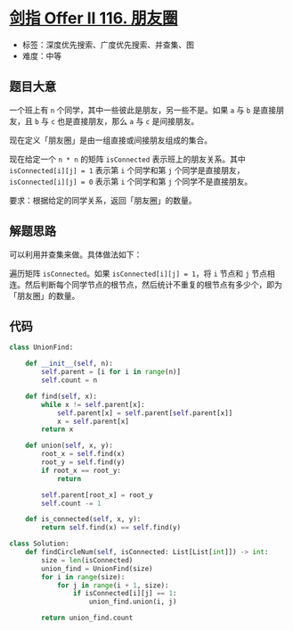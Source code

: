 # [剑指 Offer II 116. 朋友圈](https://leetcode.cn/problems/bLyHh0/)

- 标签：深度优先搜索、广度优先搜索、并查集、图
- 难度：中等

## 题目大意

一个班上有 `n` 个同学，其中一些彼此是朋友，另一些不是。如果 `a` 与 `b` 是直接朋友，且 `b` 与 `c` 也是直接朋友，那么 `a` 与 `c` 是间接朋友。

现在定义「朋友圈」是由一组直接或间接朋友组成的集合。

现在给定一个 `n * n` 的矩阵 `isConnected` 表示班上的朋友关系。其中 `isConnected[i][j] = 1` 表示第 `i` 个同学和第 `j` 个同学是直接朋友，`isConnected[i][j] = 0` 表示第 `i` 个同学和第 `j` 个同学不是直接朋友。

要求：根据给定的同学关系，返回「朋友圈」的数量。

## 解题思路

可以利用并查集来做。具体做法如下：

遍历矩阵 `isConnected`。如果 `isConnected[i][j] = 1`，将 `i` 节点和 `j` 节点相连。然后判断每个同学节点的根节点，然后统计不重复的根节点有多少个，即为「朋友圈」的数量。

## 代码

```Python
class UnionFind:

    def __init__(self, n):
        self.parent = [i for i in range(n)]
        self.count = n

    def find(self, x):
        while x != self.parent[x]:
            self.parent[x] = self.parent[self.parent[x]]
            x = self.parent[x]
        return x

    def union(self, x, y):
        root_x = self.find(x)
        root_y = self.find(y)
        if root_x == root_y:
            return

        self.parent[root_x] = root_y
        self.count -= 1

    def is_connected(self, x, y):
        return self.find(x) == self.find(y)

class Solution:
    def findCircleNum(self, isConnected: List[List[int]]) -> int:
        size = len(isConnected)
        union_find = UnionFind(size)
        for i in range(size):
            for j in range(i + 1, size):
                if isConnected[i][j] == 1:
                    union_find.union(i, j)

        return union_find.count
```

